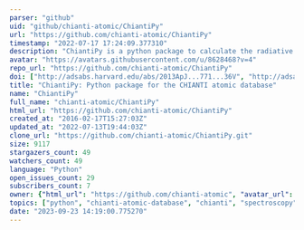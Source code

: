 ```yaml
---
parser: "github"
uid: "github/chianti-atomic/ChiantiPy"
url: "https://github.com/chianti-atomic/ChiantiPy"
timestamp: "2022-07-17 17:24:09.377310"
description: "ChiantiPy is a python package to calculate the radiative properties of astrophysical plasmas based on the CHIANTI atomic database"
avatar: "https://avatars.githubusercontent.com/u/8628468?v=4"
repo_url: "https://github.com/chianti-atomic/ChiantiPy"
doi: ["http://adsabs.harvard.edu/abs/2013ApJ...771...36V", "http://adsabs.harvard.edu/abs/2012ApJ...744...99L", "https://ui.adsabs.harvard.edu/abs/2013ascl.soft08017D/abstract"]
title: "ChiantiPy: Python package for the CHIANTI atomic database"
name: "ChiantiPy"
full_name: "chianti-atomic/ChiantiPy"
html_url: "https://github.com/chianti-atomic/ChiantiPy"
created_at: "2016-02-17T15:27:03Z"
updated_at: "2022-07-13T19:44:03Z"
clone_url: "https://github.com/chianti-atomic/ChiantiPy.git"
size: 9117
stargazers_count: 49
watchers_count: 49
language: "Python"
open_issues_count: 29
subscribers_count: 7
owner: {"html_url": "https://github.com/chianti-atomic", "avatar_url": "https://avatars.githubusercontent.com/u/8628468?v=4", "login": "chianti-atomic", "type": "Organization"}
topics: ["python", "chianti-atomic-database", "chianti", "spectroscopy", "astrophysics"]
date: "2023-09-23 14:19:00.775270"
---
```

